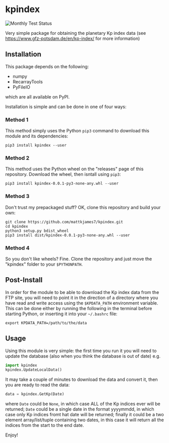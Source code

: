 # kpindex

![Monthly Test Status](https://github.com/mattkjames7/kpindex/actions/workflows/monthly_test.yml/badge.svg)

Very simple package for obtaining the planetary Kp index data (see 
https://www.gfz-potsdam.de/en/kp-index/ for more information)

## Installation

This package depends on the following:

* numpy
* RecarrayTools
* PyFileIO

which are all available on PyPI.

Installation is simple and can be done in one of four ways:

### Method 1

This method simply uses the Python `pip3` command to download this 
module and its dependencies:

```pip3 install kpindex --user``` 

### Method 2

This method uses the Python wheel on the "releases" page of this 
repository. Download the wheel, then isntall using `pip3`:

```pip3 install kpindex-0.0.1-py3-none-any.whl --user```

### Method 3

Don't trust my prepackaged stuff? OK, clone this repository and build
your own:

```
git clone https://github.com/mattkjames7/kpindex.git
cd kpindex
python3 setup.py bdist_wheel
pip3 install dist/kpindex-0.0.1-py3-none-any.whl --user
```

### Method 4

So you don't like wheels? Fine. Clone the repository and just move the
"kpindex" folder to your `$PYTHONPATH`.

## Post-Install

In order for the module to be able to download the Kp index data from
the FTP site, you will need to point it in the direction of a directory
where you have read and write access using the `$KPDATA_PATH`
environment variable. This can be done either by running the following
in the terminal before starting Python, or inserting it into your 
`~/.bashrc` file:

```
export KPDATA_PATH=/path/to/the/data
```

## Usage

Using this module is very simple: the first time you run it you will 
need to update the database (also when you think the database is out of 
date) e.g.

```python
import kpindex
kpindex.UpdateLocalData()
```

It may take a couple of minutes to download the data and convert it, 
then you are ready to read the data:

```python
data = kpindex.GetKp(Date)
```

where `Date` could be `None`, in which case ALL of the Kp indices ever
will be returned; `Date` could be a single date in the format yyyymmdd,
in which case only Kp indices fromt hat date will be returned; finally
it could be a two element array/list/tuple containing two dates, in this
case it will return all the indices from the start to the end date.


Enjoy!
